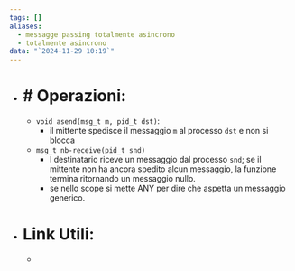 ```yaml
---
tags: []
aliases:
  - messagge passing totalmente asincrono
  - totalmente asincrono
data: "`2024-11-29 10:19`"
---
```

- # # Operazioni:
	- `void asend(msg_t m, pid_t dst)`:
		- il mittente spedisce il messaggio `m` al processo `dst` e non si blocca
	- `msg_t nb-receive(pid_t snd)`
		- l destinatario riceve un messaggio dal processo `snd`; se il mittente non ha ancora spedito alcun messaggio, la funzione termina ritornando un messaggio nullo.
		- se nello scope si mette ANY per dire che aspetta un messaggio generico.
- # Link Utili:
	- 